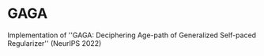 # GAGA
Implementation of ''GAGA: Deciphering Age-path of Generalized Self-paced Regularizer'' (NeurIPS 2022)

